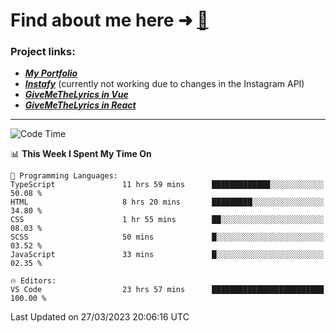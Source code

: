 # Find about me here ➜ [🧑](https://pauabella.dev)

### Project links:
- ***[My Portfolio](https://pauabella.dev)***
- ***[Instafy](https://instafy.me)*** (currently not working due to changes in the Instagram API)
- ***[GiveMeTheLyrics in Vue](https://lyrics.pauabella.dev)***
- ***[GiveMeTheLyrics in React](https://pauabella.dev/GiveMeTheLyrics)***

---
<!--START_SECTION:waka-->
![Code Time](http://img.shields.io/badge/Code%20Time-2%2C037%20hrs%2013%20mins-blue)

📊 **This Week I Spent My Time On** 

```text
💬 Programming Languages: 
TypeScript               11 hrs 59 mins      █████████████░░░░░░░░░░░░   50.08 % 
HTML                     8 hrs 20 mins       █████████░░░░░░░░░░░░░░░░   34.80 % 
CSS                      1 hr 55 mins        ██░░░░░░░░░░░░░░░░░░░░░░░   08.03 % 
SCSS                     50 mins             █░░░░░░░░░░░░░░░░░░░░░░░░   03.52 % 
JavaScript               33 mins             █░░░░░░░░░░░░░░░░░░░░░░░░   02.35 % 

🔥 Editors: 
VS Code                  23 hrs 57 mins      █████████████████████████   100.00 % 
```


 Last Updated on 27/03/2023 20:06:16 UTC
<!--END_SECTION:waka-->
